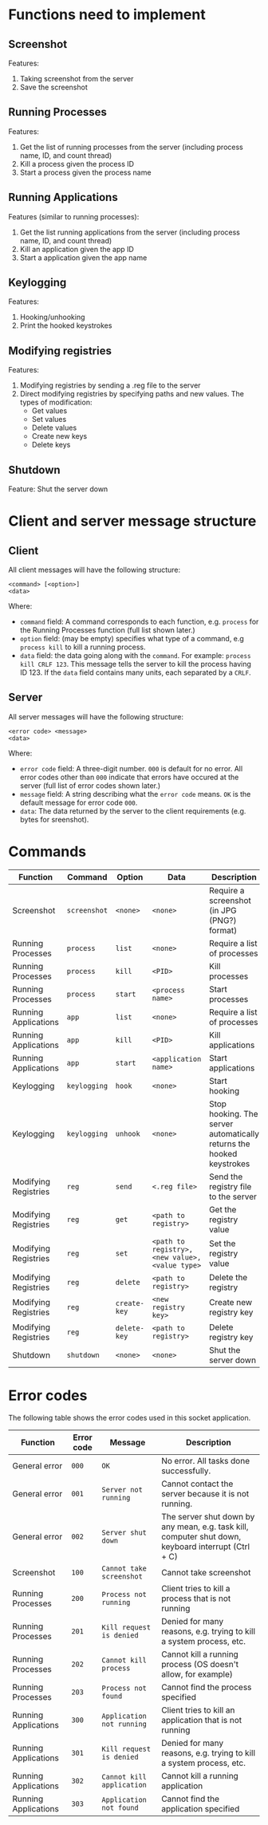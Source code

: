 # Functions need to implement

## Screenshot
Features:
1. Taking screenshot from the server
2. Save the screenshot

## Running Processes
Features:
1. Get the list of running processes from the server (including process name, ID, and count thread)
2. Kill a process given the process ID
3. Start a process given the process name

## Running Applications
Features (similar to running processes):
1. Get the list running applications from the server (including process name, ID, and count thread)
2. Kill an application given the app ID
3. Start a application given the app name

## Keylogging
Features:
1. Hooking/unhooking
2. Print the hooked keystrokes

## Modifying registries
Features:
1. Modifying registries by sending a .reg file to the server
2. Direct modifying registries by specifying paths and new values. The types of modification:
    * Get values
    * Set values
    * Delete values
    * Create new keys
    * Delete keys

## Shutdown
Feature: Shut the server down

# Client and server message structure

## Client
All client messages will have the following structure:
```
<command> [<option>]
<data>
```
Where:
* `command` field: A command corresponds to each function, e.g. `process` for the Running Processes function (full list shown later.)
* `option` field: (may be empty) specifies what type of a command, e.g `process kill` to kill a running process.
* `data` field: the data going along with the `command`. For example: `process kill CRLF 123`. This message tells the server to kill the process having ID 123. If the `data` field contains many units, each separated by a `CRLF`.

## Server
All server messages will have the following structure:
```
<error code> <message>
<data>
```
Where:
* `error code` field: A three-digit number. `000` is default for no error. All error codes other than `000` indicate that errors have occured at the server (full list of error codes shown later.)
* `message` field: A string describing what the `error code` means. `OK` is the default message for error code `000`.
* `data`: The data returned by the server to the client requirements (e.g. bytes for sreenshot).

# Commands
Function | Command | Option | Data | Description
-------- | ------- | ------ | ---- | -----------
Screenshot | `screenshot` | `<none>` | `<none>` | Require a screenshot (in JPG (PNG?) format)
Running Processes | `process` | `list` | `<none>` | Require a list of processes
Running Processes | `process` | `kill` | `<PID>` | Kill processes
Running Processes | `process` | `start` | `<process name>` | Start processes
Running Applications | `app` | `list` | `<none>` | Require a list of processes
Running Applications | `app` | `kill` | `<PID>` | Kill applications
Running Applications | `app` | `start` | `<application name>` | Start applications
Keylogging | `keylogging` | `hook` | `<none>` | Start hooking
Keylogging | `keylogging` | `unhook` | `<none>` | Stop hooking. The server automatically returns the hooked keystrokes
Modifying Registries | `reg` | `send` | `<.reg file>` | Send the registry file to the server
Modifying Registries | `reg` | `get` | `<path to registry>` | Get the registry value
Modifying Registries | `reg` | `set` | `<path to registry>,<new value>,<value type>` | Set the registry value
Modifying Registries | `reg` | `delete` | `<path to registry>` | Delete the registry
Modifying Registries | `reg` | `create-key` | `<new registry key>` | Create new registry key
Modifying Registries | `reg` | `delete-key` | `<path to registry>` | Delete registry key
Shutdown | `shutdown` | `<none>` | `<none>` | Shut the server down


# Error codes
The following table shows the error codes used in this socket application.

Function | Error code | Message | Description
-------- | ---------- | ------- | -----------
General error | `000` | `OK` | No error. All tasks done successfully.
General error | `001` | `Server not running` | Cannot contact the server because it is not running.
General error | `002` | `Server shut down` | The server shut down by any mean, e.g. task kill, computer shut down, keyboard interrupt (Ctrl + C)
Screenshot | `100` | `Cannot take screenshot` | Cannot take screenshot
Running Processes | `200` | `Process not running` | Client tries to kill a process that is not running
Running Processes | `201` | `Kill request is denied` | Denied for many reasons, e.g. trying to kill a system process, etc.
Running Processes | `202` | `Cannot kill process` | Cannot kill a running process (OS doesn't allow, for example)
Running Processes | `203` | `Process not found` | Cannot find the process specified
Running Applications | `300` | `Application not running` | Client tries to kill an application that is not running
Running Applications | `301` | `Kill request is denied` | Denied for many reasons, e.g. trying to kill a system process, etc.
Running Applications | `302` | `Cannot kill application` | Cannot kill a running application
Running Applications | `303` | `Application not found` | Cannot find the application specified
